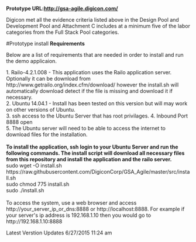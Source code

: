 
<strong>Prototype URL:<a href="http://gsa-agile.digicon.com/demo/" target="new">http://gsa-agile.digicon.com/</a></strong>


Digicon met all the evidence criteria listed above in the Design Pool and Development Pool and
Attachment C includes at a minimum five of the labor categories from the Full Stack
Pool categories.

#Prototype install 
<strong>Requirements</strong>
<p>Below are a list of requirements that are needed in order to install and run the demo applicaion. </p>
1. Railo-4.2.1.008 - This application uses the Railo application server. Optionally it can be download from http://www.getrailo.org/index.cfm/download/ however the install.sh will automatically download detect if the file is missing and download it if necessary.
<br>
2. Ubuntu 14.04.1 - Install has been tested on this version but will may work on other versions of Ubuntu.
 <br>
3. ssh access to the Ubuntu Server that has root privilages.
4. Inbound Port 8888 open<br>
5. The Ubuntu server will need to be able to access the internet to download files for the installation.
<br>

<br>
<strong>To install the application, ssh login to your Ubuntu Server and run the following commands. The install script will download all necessary files from this repository and install the application and the railo server.</strong>
<br>
sudo wget -O install.sh https://raw.githubusercontent.com/DigiconCorp/GSA_Agile/master/src/install.sh
<br>
sudo chmod 775 install.sh
<br>
sudo ./install.sh
<br>
<br>To access the system, use a web browser and access http://your_server_ip_or_dns:8888 or http://localhost:8888. For example if your server's ip address is 192.168.1.10 then you would go to  http://192.168.1.10:8888 

Latest Verstion Updates 6/27/2015 11:24 am
